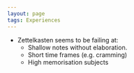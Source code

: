 ```yaml
---
layout: page
tags: Experiences
---
```


- Zettelkasten seems to be failing at:
	- Shallow notes without elaboration.
	- Short time frames (e.g. cramming)
	- High memorisation subjects
